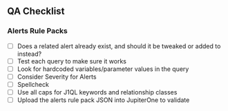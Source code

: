 ## QA Checklist

### Alerts Rule Packs
- [ ] Does a related alert already exist, and should it be tweaked or added to instead?
- [ ] Test each query to make sure it works
- [ ] Look for hardcoded variables/parameter values in the query
- [ ] Consider Severity for Alerts
- [ ] Spellcheck
- [ ] Use all caps for J1QL keywords and relationship classes
- [ ] Upload the alerts rule pack JSON into JupiterOne to validate